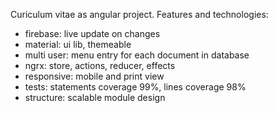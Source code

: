 Curiculum vitae as angular project.
Features and technologies:
- firebase: live update on changes
- material: ui lib, themeable
- multi user: menu entry for each document in database
- ngrx: store, actions, reducer, effects
- responsive: mobile and print view
- tests: statements coverage 99%, lines coverage 98%
- structure: scalable module design
